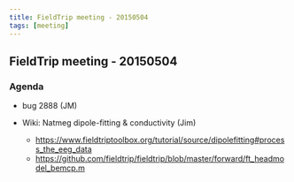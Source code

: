 ```yaml
---
title: FieldTrip meeting - 20150504
tags: [meeting]
---
```


## FieldTrip meeting - 20150504

### Agenda

- bug 2888 (JM)

- Wiki: Natmeg dipole-fitting & conductivity (Jim)
  - https://www.fieldtriptoolbox.org/tutorial/source/dipolefitting#process_the_eeg_data
  - https://github.com/fieldtrip/fieldtrip/blob/master/forward/ft_headmodel_bemcp.m
